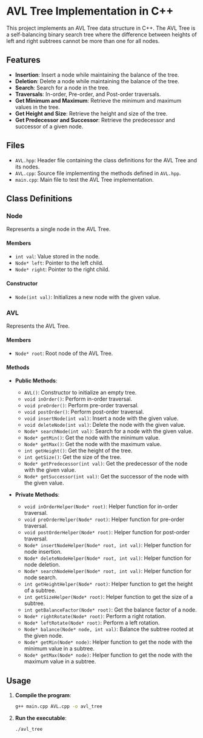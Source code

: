 # AVL Tree Implementation in C++

This project implements an AVL Tree data structure in C++. The AVL Tree is a self-balancing binary search tree where the difference between heights of left and right subtrees cannot be more than one for all nodes.

## Features

- **Insertion**: Insert a node while maintaining the balance of the tree.
- **Deletion**: Delete a node while maintaining the balance of the tree.
- **Search**: Search for a node in the tree.
- **Traversals**: In-order, Pre-order, and Post-order traversals.
- **Get Minimum and Maximum**: Retrieve the minimum and maximum values in the tree.
- **Get Height and Size**: Retrieve the height and size of the tree.
- **Get Predecessor and Successor**: Retrieve the predecessor and successor of a given node.

## Files

- `AVL.hpp`: Header file containing the class definitions for the AVL Tree and its nodes.
- `AVL.cpp`: Source file implementing the methods defined in `AVL.hpp`.
- `main.cpp`: Main file to test the AVL Tree implementation.

## Class Definitions

### Node

Represents a single node in the AVL Tree.

#### Members

- `int val`: Value stored in the node.
- `Node* left`: Pointer to the left child.
- `Node* right`: Pointer to the right child.

#### Constructor

- `Node(int val)`: Initializes a new node with the given value.

### AVL

Represents the AVL Tree.

#### Members

- `Node* root`: Root node of the AVL Tree.

#### Methods

- **Public Methods**:
  - `AVL()`: Constructor to initialize an empty tree.
  - `void inOrder()`: Perform in-order traversal.
  - `void preOrder()`: Perform pre-order traversal.
  - `void postOrder()`: Perform post-order traversal.
  - `void insertNode(int val)`: Insert a node with the given value.
  - `void deleteNode(int val)`: Delete the node with the given value.
  - `Node* searchNode(int val)`: Search for a node with the given value.
  - `Node* getMin()`: Get the node with the minimum value.
  - `Node* getMax()`: Get the node with the maximum value.
  - `int getHeight()`: Get the height of the tree.
  - `int getSize()`: Get the size of the tree.
  - `Node* getPredecessor(int val)`: Get the predecessor of the node with the given value.
  - `Node* getSuccessor(int val)`: Get the successor of the node with the given value.

- **Private Methods**:
  - `void inOrderHelper(Node* root)`: Helper function for in-order traversal.
  - `void preOrderHelper(Node* root)`: Helper function for pre-order traversal.
  - `void postOrderHelper(Node* root)`: Helper function for post-order traversal.
  - `Node* insertNodeHelper(Node* root, int val)`: Helper function for node insertion.
  - `Node* deleteNodeHelper(Node* root, int val)`: Helper function for node deletion.
  - `Node* searchNodeHelper(Node* root, int val)`: Helper function for node search.
  - `int getHeightHelper(Node* root)`: Helper function to get the height of a subtree.
  - `int getSizeHelper(Node* root)`: Helper function to get the size of a subtree.
  - `int getBalanceFactor(Node* root)`: Get the balance factor of a node.
  - `Node* rightRotate(Node* root)`: Perform a right rotation.
  - `Node* leftRotate(Node* root)`: Perform a left rotation.
  - `Node* balance(Node* node, int val)`: Balance the subtree rooted at the given node.
  - `Node* getMin(Node* node)`: Helper function to get the node with the minimum value in a subtree.
  - `Node* getMax(Node* node)`: Helper function to get the node with the maximum value in a subtree.

## Usage

1. **Compile the program**:
    ```bash
    g++ main.cpp AVL.cpp -o avl_tree
    ```

2. **Run the executable**:
    ```bash
    ./avl_tree
    ```


